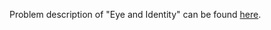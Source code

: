 Problem description of "Eye and Identity" can be found [here](https://www.hackerrank.com/challenges/np-eye-and-identity/problem?isFullScreen=true).